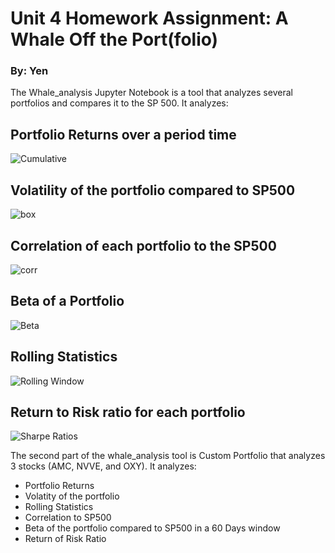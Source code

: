 # Unit 4 Homework Assignment: A Whale Off the Port(folio)
### By: Yen
The Whale_analysis Jupyter Notebook is a tool that analyzes several portfolios and
compares it to the SP 500. It analyzes:

## Portfolio Returns over a period time
![Cumulative](https://github.com/yenla9/ClassAct/blob/main/04-Pandas/Instructions/Starter_Code/cumulative%20returns.GIF)
## Volatility of the portfolio compared to SP500
![box](https://github.com/yenla9/ClassAct/blob/main/04-Pandas/Instructions/Starter_Code/box.GIF)
## Correlation of each portfolio to the SP500
![corr](https://github.com/yenla9/ClassAct/blob/main/04-Pandas/Instructions/Starter_Code/corr.GIF)
## Beta of a Portfolio
![Beta](https://github.com/yenla9/ClassAct/blob/main/04-Pandas/Instructions/Starter_Code/Beta%20Soros.GIF)
## Rolling Statistics
![Rolling Window](https://github.com/yenla9/ClassAct/blob/main/04-Pandas/Instructions/Starter_Code/rolling%20window.GIF)
## Return to Risk ratio for each portfolio
![Sharpe Ratios](https://github.com/yenla9/ClassAct/blob/main/04-Pandas/Instructions/Starter_Code/sharpe%20ratios.GIF)

The second part of the whale_analysis tool is Custom Portfolio that analyzes 3 stocks (AMC, NVVE, and OXY). It analyzes:
* Portfolio Returns
* Volatity of the portfolio
* Rolling Statistics
* Correlation to SP500
* Beta of the portfolio compared to SP500 in a 60 Days window
* Return of Risk Ratio 
